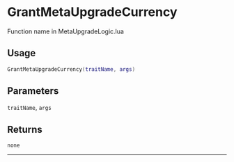 # GrantMetaUpgradeCurrency
Function name in MetaUpgradeLogic.lua
## Usage
```lua
GrantMetaUpgradeCurrency(traitName, args)
```
## Parameters
`traitName`, `args`
## Returns
`none`

---